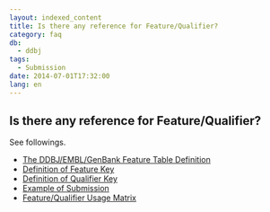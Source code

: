 ```yaml
---
layout: indexed_content
title: Is there any reference for Feature/Qualifier?
category: faq
db:
  - ddbj
tags: 
  - Submission
date: 2014-07-01T17:32:00
lang: en
---
```


## Is there any reference for Feature/Qualifier?

<p>See followings. </p><ul><li><a href=\"/ddbj/full_index-e.html\">The DDBJ/EMBL/GenBank Feature Table Definition</a></li><li><a href=\"/ddbj/features-e.html\">Definition of Feature Key</a></li><li><a href=\"/ddbj/qualifiers-e.html\">Definition of Qualifier Key</a></li><li><a href=\"/ddbj/example-e.html\">Example of Submission</a></li><li><a href=\"/ddbj/features-e.html#usage\">Feature/Qualifier Usage Matrix</a></li></ul>